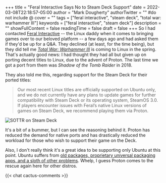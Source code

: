 +++
title = "Feral Interactive Says No to Steam Deck Support"
date = 2022-03-08T22:18:57-05:00
author = "Mark Dougherty"
authorTwitter = "" #do not include @
cover = ""
tags = ["feral interactive", "steam deck", "total war: warhammer III"]
keywords = ["feral interactive", "steam deck"]
description = ""
showFullContent = false
readingTime = false
draft = false
+++
So I had contacted [Feral Interactive](https://www.feralinteractive.com/en/) -- the Linux daddy when it comes to bringing games over to our beloved platform -- a few days ago and had asked them if they'd be up for a Q&A. They declined (at least, for the time being), but they did tell me [*Total War: Warhammer III*](https://store.steampowered.com/app/1142710/Total_War_WARHAMMER_III/) is coming to Linux in the spring. That's actually good news: I had thought they had all but given up on porting decent titles to Linux, due to the advent of Proton. The last time we got a port from them was *Shadow of the Tomb Raider* in 2018.

They also told me this, regarding support for the Steam Deck for their ported titles:
> Our most recent Linux titles are officially supported on Ubuntu only, and we do not currently have any plans to update games for further compatibility with Steam Deck or its operating system, SteamOS 3.0. If players encounter issues with Feral’s native Linux versions of games on Steam Deck, we recommend playing them via Proton.

![SOTTR on Steam Deck](/images/feral_no_deck/sottr.png)

It's a bit of a bummer, but I can see the reasoning behind it. Proton has reduced the demand for native ports and has drastically reduced the workload for those who wish to support their game on the Deck.

Also, I don't really think it's a great idea to be supporting only Ubuntu at this point. Ubuntu suffers from [old packages, proprietary universal packaging apps, and a sloth of other problems](https://www.youtube.com/watch?v=lr8iMnuW6aw). Whelp, I guess Proton comes to the rescue again here for other distros.

{{< chat cactus-comments >}}
